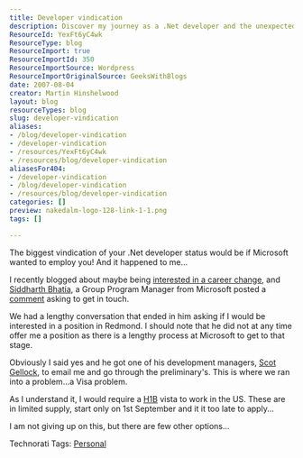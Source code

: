 ```yaml
---
title: Developer vindication
description: Discover my journey as a .Net developer and the unexpected opportunity from Microsoft. Join me as I navigate career changes and visa challenges!
ResourceId: YexFt6yC4wk
ResourceType: blog
ResourceImport: true
ResourceImportId: 350
ResourceImportSource: Wordpress
ResourceImportOriginalSource: GeeksWithBlogs
date: 2007-08-04
creator: Martin Hinshelwood
layout: blog
resourceTypes: blog
slug: developer-vindication
aliases:
- /blog/developer-vindication
- /developer-vindication
- /resources/YexFt6yC4wk
- /resources/blog/developer-vindication
aliasesFor404:
- /developer-vindication
- /blog/developer-vindication
- /resources/blog/developer-vindication
categories: []
preview: nakedalm-logo-128-link-1-1.png
tags: []

---
```

The biggest vindication of your .Net developer status would be if Microsoft wanted to employ you! And it happened to me...

I recently blogged about maybe being [interested in a career change](http://blog.hinshelwood.com/archive/2007/07/16/Its-that-time-again.aspx), and [Siddharth Bhatia](http://blogs.msdn.com/sbhatia/default.aspx), a Group Program Manager from Microsoft posted a [comment](http://blog.martin.hinshelwood.com/archive/2007/07/16/Its-that-time-again.aspx#138860 "Siddharth Bhatia comment") asking to get in touch.

We had a lengthy conversation that ended in him asking if I would be interested in a position in Redmond. I should note that he did not at any time offer me a position as there is a lengthy process at Microsoft to get to that stage.

Obviously I said yes and he got one of his development managers, [Scot Gellock](http://www.linkedin.com/pub/1/04B/946), to email me and go through the preliminary's. This is where we ran into a problem...a Visa problem.

As I understand it, I would require a [H1B](http://en.wikipedia.org/wiki/H1B_visa) vista to work in the US. These are in limited supply, start only on 1st September and it it too late to apply...

I am not giving up on this, but there are few other options...

Technorati Tags: [Personal](http://technorati.com/tags/Personal)
